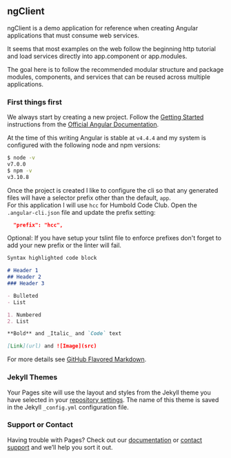 ## ngClient 

ngClient is a demo application for reference when creating Angular applications that must consume web services.

It seems that most examples on the web follow the beginning http tutorial 
and load services directly into app.component or app.modules.  

The goal here is to follow the recommended modular structure and package modules, components, and services that can be reused across multiple applications.

### First things first

We always start by creating a new project. Follow the [Getting Started](https://angular.io/guide/quickstart) instructions from the [Official Angular Documentation](https://angular.io/docs).  

At the time of this writing Angular is stable at `v4.4.4` and my system is configured with the following node and npm versions:  

```bash
$ node -v
v7.0.0
$ npm -v
v3.10.8
```

Once the project is created I like to configure the cli so that any generated files will have a selector prefix other than the default, `app`.  
For this application I will use `hcc` for Humbold Code Club.  Open the `.angular-cli.json` file and update the prefix setting:

```json
  "prefix": "hcc",
```

Optional:  If you have setup your tslint file to enforce prefixes don't forget to add your new prefix or the linter will fail.   

```markdown
Syntax highlighted code block

# Header 1
## Header 2
### Header 3

- Bulleted
- List

1. Numbered
2. List

**Bold** and _Italic_ and `Code` text

[Link](url) and ![Image](src)
```

For more details see [GitHub Flavored Markdown](https://guides.github.com/features/mastering-markdown/).

### Jekyll Themes

Your Pages site will use the layout and styles from the Jekyll theme you have selected in your [repository settings](https://github.com/gallonallen/test/settings). The name of this theme is saved in the Jekyll `_config.yml` configuration file.

### Support or Contact

Having trouble with Pages? Check out our [documentation](https://help.github.com/categories/github-pages-basics/) or [contact support](https://github.com/contact) and we’ll help you sort it out.